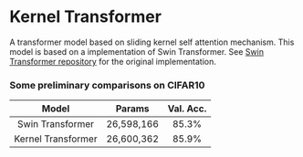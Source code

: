 # Kernel Transformer
A transformer model based on sliding kernel self attention mechanism. This model is based on a implementation of Swin Transformer. See [Swin Transformer repository](https://github.com/microsoft/Swin-Transformer) for the original implementation.

### Some preliminary comparisons on CIFAR10
| Model | Params | Val. Acc. |
| :---: | :---: | :---: |
| Swin Transformer | 26,598,166 | 85.3% |
| Kernel Transformer | 26,600,362 | 85.9% |


